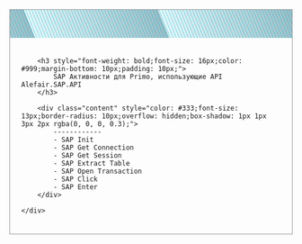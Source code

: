 
<div class="total">
    <div class="banner" style=" background: repeating-linear-gradient(248deg , rgba(0 , 188 , 212 , 0.24) , rgba(255 , 0 , 0 , 0) , rgba(0 , 188 , 212 , 0.5) 5px) , repeating-linear-gradient(248deg , rgba(96 , 125 , 139 , 0.5) , rgba(0 , 255 , 0 , 0) 45.71%);height: 50px;border: 1px solid #999;border-bottom: none;">&nbsp;</div>
    <div class="description" style="border: 1px solid #999;border-top: none;padding: 20px;font-family: monospace;">
        
        <h3 style="font-weight: bold;font-size: 16px;color: #999;margin-bottom: 10px;padding: 10px;">
            SAP Активности для Primo, использующие API Alefair.SAP.API
        </h3>
        
        <div class="content" style="color: #333;font-size: 13px;border-radius: 10px;overflow: hidden;box-shadow: 1px 1px 3px 2px rgba(0, 0, 0, 0.3);">
            ------------
            - SAP Init
            - SAP Get Connection
            - SAP Get Session
            - SAP Extract Table
            - SAP Open Transaction
            - SAP Click
            - SAP Enter
        </div>
        
    </div>
</div>
